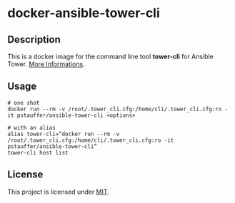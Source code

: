 # docker-ansible-tower-cli

## Description
This is a docker image for the command line tool **tower-cli** for Ansible Tower. [More Informations](http://tower-cli.readthedocs.io).

## Usage

```
# one shot
docker run --rm -v /root/.tower_cli.cfg:/home/cli/.tower_cli.cfg:ro -it pstauffer/ansible-tower-cli <options>

# with an alias
alias tower-cli=“docker run --rm -v /root/.tower_cli.cfg:/home/cli/.tower_cli.cfg:ro -it pstauffer/ansible-tower-cli”
tower-cli host list
```

## License
This project is licensed under [MIT](http://opensource.org/licenses/MIT).
